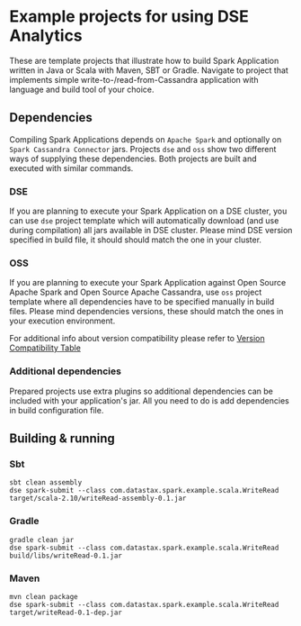# Example projects for using DSE Analytics

These are template projects that illustrate how to build Spark Application written in Java or Scala with 
Maven, SBT or Gradle. Navigate to project that implements simple write-to-/read-from-Cassandra 
application with language and build tool of your choice.

## Dependencies

Compiling Spark Applications depends on `Apache Spark` and optionally on `Spark Cassandra Connector` 
jars. Projects `dse` and `oss` show two different ways of supplying these dependencies. 
Both projects are built and executed with similar commands.

### DSE 

If you are planning to execute your Spark Application on a DSE cluster, you can use `dse` project 
template which will automatically download (and use during compilation) all jars available in DSE cluster. 
Please mind DSE version specified in build file, it should should match the one in your cluster.

### OSS

If you are planning to execute your Spark Application against Open Source Apache Spark and Open Source 
Apache Cassandra, use `oss` project template where all dependencies have to be specified manually in 
build files. Please mind dependencies versions, these should match the ones in your execution environment.

For additional info about version compatibility please refer to 
[Version Compatibility Table](https://github.com/datastax/spark-cassandra-connector#version-compatibility)

### Additional dependencies

Prepared projects use extra plugins so additional dependencies can be included with your 
application's jar. All you need to do is add dependencies in build configuration file.

## Building & running

### Sbt

```
sbt clean assembly
dse spark-submit --class com.datastax.spark.example.scala.WriteRead target/scala-2.10/writeRead-assembly-0.1.jar
```

### Gradle

```
gradle clean jar
dse spark-submit --class com.datastax.spark.example.scala.WriteRead build/libs/writeRead-0.1.jar
```

### Maven

```
mvn clean package
dse spark-submit --class com.datastax.spark.example.scala.WriteRead target/writeRead-0.1-dep.jar
```



